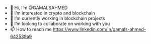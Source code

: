- 👋 Hi, I’m @GAMALSAHMED
- 👀 I’m interested in crypto and blockchain
- 🌱 I’m currently working in blockchain projects
- 💞️ I’m looking to collaborate on working with you 
- 📫 How to reach me https://www.linkedin.com/in/gamals-ahmed-642539a9

<!---
GAMALSAHMED/GAMALSAHMED is a ✨ special ✨ repository because its `README.md` (this file) appears on your GitHub profile.
You can click the Preview link to take a look at your changes.
--->
